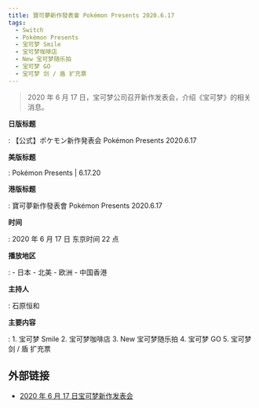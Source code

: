 ```yaml
---
title: 寶可夢新作發表會 Pokémon Presents 2020.6.17
tags:
  - Switch
  - Pokémon Presents
  - 宝可梦 Smile
  - 宝可梦咖啡店
  - New 宝可梦随乐拍
  - 宝可梦 GO
  - 宝可梦 剑 / 盾 扩充票
---
```


> 2020 年 6 月 17 日，宝可梦公司召开新作发表会，介绍《宝可梦》的相关消息。

**日版标题**

:   【公式】ポケモン新作発表会 Pokémon Presents 2020.6.17

**美版标题**

:   Pokémon Presents | 6.17.20

**港版标题**

:   寶可夢新作發表會 Pokémon Presents 2020.6.17

**时间**

:   2020 年 6 月 17 日 东京时间 22 点

**播放地区**

:   - 日本
    - 北美
    - 欧洲
    - 中国香港

**主持人**

:   石原恒和

**主要内容**

:   1. 宝可梦 Smile
    2. 宝可梦咖啡店
    3. New 宝可梦随乐拍
    4. 宝可梦 GO
    5. 宝可梦 剑 / 盾 扩充票

## 外部链接

- [2020 年 6 月 17 日宝可梦新作发表会](https://www.bilibili.com/video/BV1ur4y1T7ZS/)
